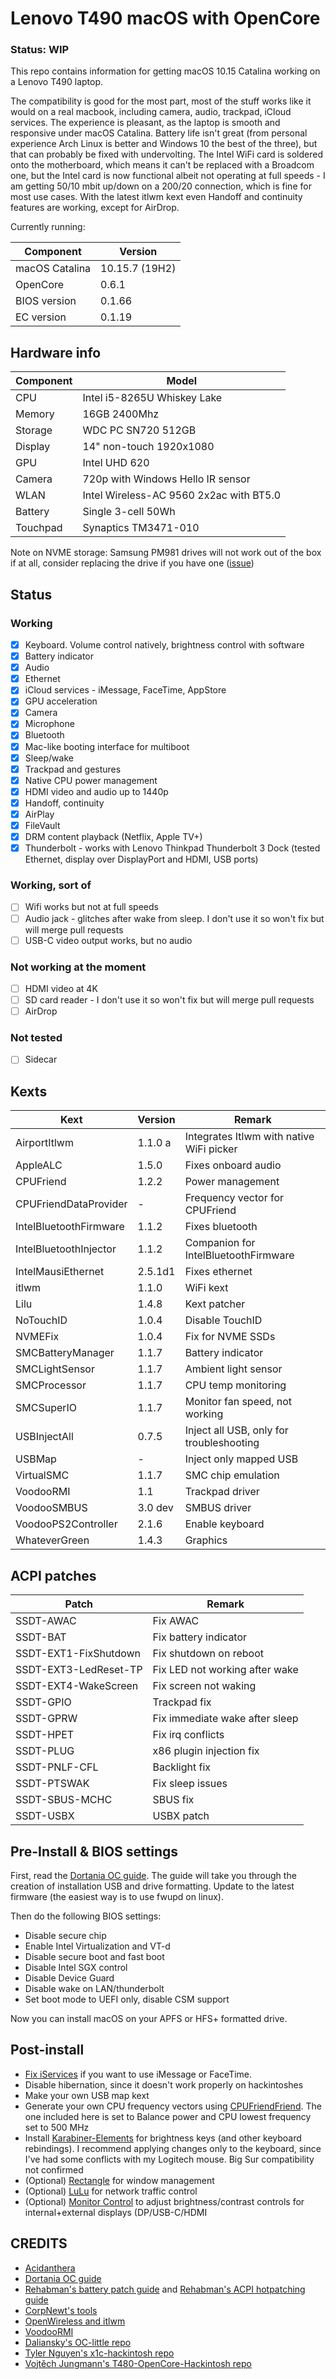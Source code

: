 # Lenovo T490 macOS with OpenCore

### Status: WIP

This repo contains information for getting macOS 10.15 Catalina working on a Lenovo T490 laptop.

The compatibility is good for the most part, most of the stuff works like it would on a real macbook, including camera, audio, trackpad, iCloud services. The experience is pleasant, as the laptop is smooth and responsive under macOS Catalina. Battery life isn't great (from personal experience Arch Linux is better and Windows 10 the best of the three), but that can probably be fixed with undervolting. The Intel WiFi card is soldered onto the motherboard, which means it can't be replaced with a Broadcom one, but the Intel card is now functional albeit not operating at full speeds - I am getting 50/10 mbit up/down on a 200/20 connection, which is fine for most use cases. With the latest itlwm kext even Handoff and continuity features are working, except for AirDrop.


Currently running:

| Component      | Version           |
| -------------- | ----------------- |
| macOS Catalina | 10.15.7 (19H2) |
| OpenCore       | 0.6.1             |
| BIOS version   | 0.1.66            |
| EC version     | 0.1.19            |

## Hardware info

| Component | Model                                   |
| --------- | --------------------------------------- |
| CPU       | Intel i5-8265U Whiskey Lake             |
| Memory    | 16GB 2400Mhz                            |
| Storage   | WDC PC SN720 512GB                      |
| Display   | 14" non-touch 1920x1080                 |
| GPU       | Intel UHD 620                           |
| Camera    | 720p with Windows Hello IR sensor       |
| WLAN      | Intel Wireless-AC 9560 2x2ac with BT5.0 |
| Battery   | Single 3-cell 50Wh                      |
| Touchpad  | Synaptics TM3471-010                    |

Note on NVME storage: Samsung PM981 drives will not work out of the box if at all, consider replacing the drive if you have one ([issue](https://github.com/yusifsalam/t490-macos/issues/3))

## Status

### Working

- [x] Keyboard. Volume control natively, brightness control with software
- [x] Battery indicator
- [x] Audio
- [x] Ethernet
- [x] iCloud services - iMessage, FaceTime, AppStore
- [x] GPU acceleration
- [x] Camera
- [x] Microphone
- [x] Bluetooth
- [x] Mac-like booting interface for multiboot
- [x] Sleep/wake
- [x] Trackpad and gestures
- [x] Native CPU power management
- [x] HDMI video and audio up to 1440p
- [x] Handoff, continuity
- [x] AirPlay
- [x] FileVault
- [x] DRM content playback (Netflix, Apple TV+)
- [x] Thunderbolt - works with Lenovo Thinkpad Thunderbolt 3 Dock (tested Ethernet, display over DisplayPort and HDMI, USB ports)

### Working, sort of

- [ ] Wifi works but not at full speeds
- [ ] Audio jack - glitches after wake from sleep. I don't use it so won't fix but will merge pull requests
- [ ] USB-C video output works, but no audio

### Not working at the moment

- [ ] HDMI video at 4K
- [ ] SD card reader - I don't use it so won't fix but will merge pull requests
- [ ] AirDrop

### Not tested

- [ ] Sidecar

## Kexts

| Kext                   | Version | Remark                                   |
| ---------------------- | ------- | ---------------------------------------- |
| AirportItlwm           | 1.1.0 a | Integrates Itlwm with native WiFi picker |
| AppleALC               | 1.5.0   | Fixes onboard audio                      |
| CPUFriend              | 1.2.2   | Power management                         |
| CPUFriendDataProvider  | -       | Frequency vector for CPUFriend           |
| IntelBluetoothFirmware | 1.1.2   | Fixes bluetooth                          |
| IntelBluetoothInjector | 1.1.2   | Companion for IntelBluetoothFirmware     |
| IntelMausiEthernet     | 2.5.1d1 | Fixes ethernet                           |
| itlwm                  | 1.1.0   | WiFi kext                                |
| Lilu                   | 1.4.8   | Kext patcher                             |
| NoTouchID              | 1.0.4   | Disable TouchID                          |
| NVMEFix                | 1.0.4   | Fix for NVME SSDs                        |
| SMCBatteryManager      | 1.1.7   | Battery indicator                        |
| SMCLightSensor         | 1.1.7   | Ambient light sensor                     |
| SMCProcessor           | 1.1.7   | CPU temp monitoring                      |
| SMCSuperIO             | 1.1.7   | Monitor fan speed, not working           |
| USBInjectAll           | 0.7.5   | Inject all USB, only for troubleshooting |
| USBMap                 | -       | Inject only mapped USB                   |
| VirtualSMC             | 1.1.7   | SMC chip emulation                       |
| VoodooRMI              | 1.1     | Trackpad driver                          |
| VoodooSMBUS            | 3.0 dev | SMBUS driver                             |
| VoodooPS2Controller    | 2.1.6   | Enable keyboard                          |
| WhateverGreen          | 1.4.3   | Graphics                                 |

## ACPI patches

| Patch                 | Remark                         |
| --------------------- | ------------------------------ |
| SSDT-AWAC             | Fix AWAC                       |
| SSDT-BAT              | Fix battery indicator          |
| SSDT-EXT1-FixShutdown | Fix shutdown on reboot         |
| SSDT-EXT3-LedReset-TP | Fix LED not working after wake |
| SSDT-EXT4-WakeScreen  | Fix screen not waking          |
| SSDT-GPIO             | Trackpad fix                   |
| SSDT-GPRW             | Fix immediate wake after sleep |
| SSDT-HPET             | Fix irq conflicts              |
| SSDT-PLUG             | x86 plugin injection fix       |
| SSDT-PNLF-CFL         | Backlight fix                  |
| SSDT-PTSWAK           | Fix sleep issues               |
| SSDT-SBUS-MCHC        | SBUS fix                       |
| SSDT-USBX             | USBX patch                     |

## Pre-Install & BIOS settings

First, read the [Dortania OC guide](https://dortania.github.io/OpenCore-Install-Guide/). The guide will take you through the creation of installation USB and drive formatting. Update to the latest firmware (the easiest way is to use fwupd on linux).

Then do the following BIOS settings:

- Disable secure chip
- Enable Intel Virtualization and VT-d
- Disable secure boot and fast boot
- Disable Intel SGX control
- Disable Device Guard
- Disable wake on LAN/thunderbolt
- Set boot mode to UEFI only, disable CSM support

Now you can install macOS on your APFS or HFS+ formatted drive.

## Post-install

- [Fix iServices](https://dortania.github.io/OpenCore-Post-Install/universal/iservices.html#generate-a-new-serial) if you want to use iMessage or FaceTime.
- Disable hibernation, since it doesn't work properly on hackintoshes
- Make your own USB map kext
- Generate your own CPU frequency vectors using [CPUFriendFriend](https://github.com/corpnewt/CPUFriendFriend). The one included here is set to Balance power and CPU lowest frequency set to 500 MHz
- Install [Karabiner-Elements](https://github.com/pqrs-org/Karabiner-Elements) for brightness keys (and other keyboard rebindings). I recommend applying changes only to the keyboard, since I've had some conflicts with my Logitech mouse. Big Sur compatibility not confirmed
- (Optional) [Rectangle](https://github.com/rxhanson/Rectangle) for window management
- (Optional) [LuLu](https://github.com/objective-see/LuLu) for network traffic control
- (Optional) [Monitor Control](https://github.com/MonitorControl/MonitorControl) to adjust brightness/contrast controls for internal+external displays (DP/USB-C/HDMI

## CREDITS

- [Acidanthera](https://github.com/acidanthera)
- [Dortania OC guide](https://dortania.github.io/OpenCore-Install-Guide/)
- [Rehabman's battery patch guide](https://www.tonymacx86.com/threads/guide-how-to-patch-dsdt-for-working-battery-status.116102/) and [Rehabman's ACPI hotpatching guide](https://www.tonymacx86.com/threads/guide-using-clover-to-hotpatch-acpi.200137/)
- [CorpNewt's tools](https://github.com/corpnewt)
- [OpenWireless and itlwm](https://github.com/OpenIntelWireless/itlwm)
- [VoodooRMI](https://github.com/VoodooSMBus/VoodooRMI)
- [Daliansky's OC-little repo](https://github.com/daliansky/OC-little)
- [Tyler Nguyen's x1c-hackintosh repo](https://github.com/tylernguyen/x1c6-hackintosh)
- [Vojtěch Jungmann's T480-OpenCore-Hackintosh repo](https://github.com/EETagent/T480-OpenCore-Hackintosh)
